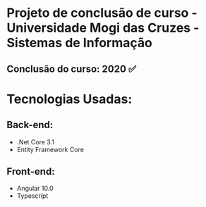 # Projeto de conclusão de curso - Universidade Mogi das Cruzes - Sistemas de Informação

## Conclusão do curso: 2020 ✅

# Tecnologias Usadas:
## Back-end:
<ul>
  <li>.Net Core 3.1</li>  
  <li>Entity Framework Core</li>  
</ul>

## Front-end:
<ul>
  <li>Angular 10.0</li>
  <li>Typescript</li>
</ul>

